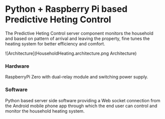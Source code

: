 # Python + Raspberry Pi based Predictive Heting Control

The Predictive Heting Control server component monitors the household and based on pattern of arrival and leaving the property, fine tunes the heating system for better efficiency and comfort.

![Architecture](HouseholdHeating.architecture.png Architecture)

### Hardware
RaspberryPi Zero with dual-relay module and switching power supply.

### Software
Python based server side software providing a Web socket connection from the Android mobile phone app through which the end user can control and monitor the household heating system.
